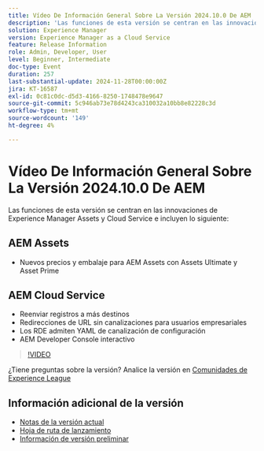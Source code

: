 ```yaml
---
title: Vídeo De Información General Sobre La Versión 2024.10.0 De AEM
description: 'Las funciones de esta versión se centran en las innovaciones de Experience Manager Assets y Cloud Service e incluyen lo siguiente: AEM Assets Nuevos precios y empaquetado para AEM Assets con Assets Ultimate y Asset PrimeAEM Cloud Service Forward logs a más destinos Redirecciones de URL sin canalización para usuarios empresariales RDE compatibles con Config Pipeline YAML​ Interactive AEM Developer Console'
solution: Experience Manager
version: Experience Manager as a Cloud Service
feature: Release Information
role: Admin, Developer, User
level: Beginner, Intermediate
doc-type: Event
duration: 257
last-substantial-update: 2024-11-28T00:00:00Z
jira: KT-16587
exl-id: 0c81c0dc-d5d3-4166-8250-1748478e9647
source-git-commit: 5c946ab73e78d4243ca310032a10bb8e82228c3d
workflow-type: tm+mt
source-wordcount: '149'
ht-degree: 4%

---
```


# Vídeo De Información General Sobre La Versión 2024.10.0 De AEM

Las funciones de esta versión se centran en las innovaciones de Experience Manager Assets y Cloud Service e incluyen lo siguiente:

## AEM Assets

* Nuevos precios y embalaje para AEM Assets con Assets Ultimate y Asset Prime

## AEM Cloud Service

* Reenviar registros a más destinos
* Redirecciones de URL sin canalizaciones para usuarios empresariales
* Los RDE admiten YAML de canalización de configuración&#x200B;
* AEM Developer Console interactivo

>[!VIDEO](https://video.tv.adobe.com/v/3440501/?learn=on&enablevpops)

¿Tiene preguntas sobre la versión?  Analice la versión en [Comunidades de Experience League](https://adobe.ly/3ZgKGmh)

## Información adicional de la versión

* [Notas de la versión actual](https://experienceleague.adobe.com/docs/experience-manager-cloud-service/content/release-notes/home.html?lang=es)
* [Hoja de ruta de lanzamiento](https://experienceleague.adobe.com/docs/experience-manager-release-information/aem-release-updates/update-releases-roadmap.html?lang=es)
* [Información de versión preliminar](https://experienceleague.adobe.com/docs/experience-manager-cloud-service/content/release-notes/prerelease.html?lang=es)
